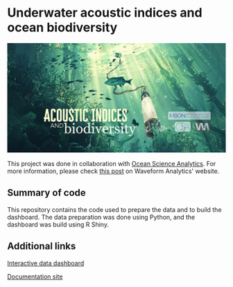 # Underwater acoustic indices and ocean biodiversity

![fish-hydrophone-image](assets/widefish.png)

This project was done in collaboration with 
[Ocean Science Analytics](https://www.oceanscienceanalytics.com/). For more 
information, please check 
[this post](https://waveformanalytics.com/soundscapes/) on Waveform Analytics' 
website. 

## Summary of code

This repository contains the code used to prepare the data and to build the 
dashboard. The data preparation was done using Python, and the dashboard 
was build using R Shiny. 

## Additional links

[Interactive data dashboard](https://ocean-science-analytics.shinyapps.io/biosound-mbon/)

[Documentation site](https://ocean-science-analytics.github.io/biosound-exploratory-project/overview.html)
